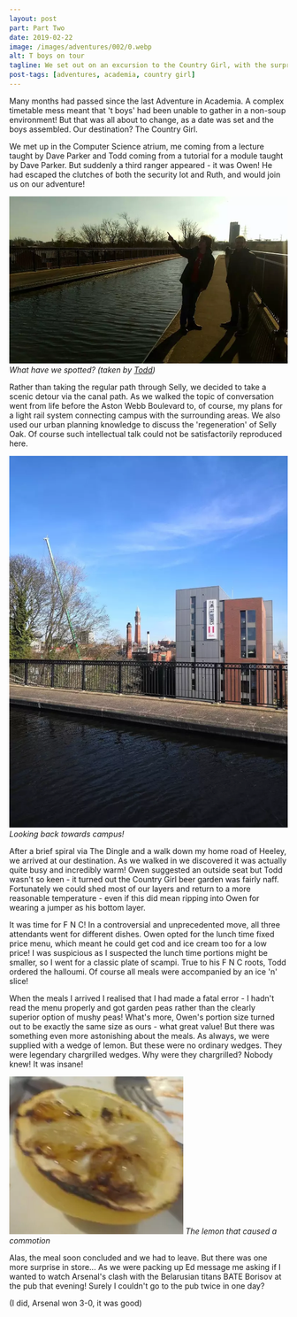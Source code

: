 ```yaml
---
layout: post
part: Part Two
date: 2019-02-22
image: /images/adventures/002/0.webp
alt: T boys on tour
tagline: We set out on an excursion to the Country Girl, with the surprise addition of Owen!
post-tags: [adventures, academia, country girl]
---
```


Many months had passed since the last Adventure in Academia. A complex timetable mess meant that 't boys' had been unable to gather in a non-soup environment! But that was all about to change, as a date was set and the boys assembled. Our destination? The Country Girl.

We met up in the Computer Science atrium, me coming from a lecture taught by Dave Parker and Todd coming from a tutorial for a module taught by Dave Parker. But suddenly a third ranger appeared - it was Owen! He had escaped the clutches of both the security lot and Ruth, and would join us on our adventure!

![T boys on the canal path](/images/adventures/002/1.webp)
*What have we spotted? (taken by [Todd](http://www.cs.bham.ac.uk/~txw467/))*

Rather than taking the regular path through Selly, we decided to take a scenic detour via the canal path. As we walked the topic of conversation went from life before the Aston Webb Boulevard to, of course, my plans for a light rail system connecting campus with the surrounding areas. We also used our urban planning knowledge to discuss the 'regeneration' of Selly Oak. Of course such intellectual talk could not be satisfactorily reproduced here.

![My old home!](/images/adventures/002/2.webp)
*Looking back towards campus!*

After a brief spiral via The Dingle and a walk down my home road of Heeley, we arrived at our destination. As we walked in we discovered it was actually quite busy and incredibly warm! Owen suggested an outside seat but Todd wasn't so keen - it turned out the Country Girl beer garden was fairly naff. Fortunately we could shed most of our layers and return to a more reasonable temperature - even if this did mean ripping into Owen for wearing a jumper as his bottom layer.

It was time for F N C! In a controversial and unprecedented move, all three attendants went for different dishes. Owen opted for the lunch time fixed price menu, which meant he could get cod and ice cream too for a low price! I was suspicious as I suspected the lunch time portions might be smaller, so I went for a classic plate of scampi. True to his F N C roots, Todd ordered the halloumi. Of course all meals were accompanied by an ice 'n' slice!

When the meals I arrived I realised that I had made a fatal error - I hadn't read the menu properly and got garden peas rather than the clearly superior option of mushy peas! What's more, Owen's portion size turned out to be exactly the same size as ours - what great value! But there was something even more astonishing about the meals. As always, we were supplied with a wedge of lemon. But these were no ordinary wedges. They were legendary chargrilled wedges. Why were they chargrilled? Nobody knew! It was insane!

![The lemon](/images/adventures/002/3.webp)
*The lemon that caused a commotion*

Alas, the meal soon concluded and we had to leave. But there was one more surprise in store... As we were packing up Ed message me asking if I wanted to watch Arsenal's clash with the Belarusian titans BATE Borisov at the pub that evening! Surely I couldn't go to the pub twice in one day?

(I did, Arsenal won 3-0, it was good)
